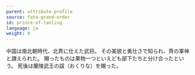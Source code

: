 ```yaml
---
parent: attribute.profile
source: fate-grand-order
id: prince-of-lanling
language: ja
weight: 0
---
```


中国は南北朝時代、北斉に仕えた武将。
その美貌と勇壮さで知られ、斉の軍神と讃えられた。
賜ったものは果物一つといえども部下たちと分け合ったという。
死後は蘭陵武王の諡（おくりな）を賜った。
